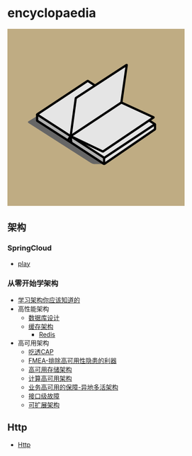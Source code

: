# encyclopaedia
![百科全书](./logo.gif)
## 架构
### SpringCloud
- [play](https://gitee.com/littlebaby1126/spring-cloud-bucket)
### 从零开始学架构
- [学习架构你应该知道的](./doc/Architecture/从0开始学架构/concept.md)
- 高性能架构
  - [数据库设计](./doc/Architecture/从0开始学架构/高性能架构-数据库设计.md)
  - [缓存架构](./doc/Architecture/从0开始学架构/高性能缓存架构.md)
    - [Redis](./doc/Architecture/从0开始学架构/Redis.md)
- 高可用架构
  - [吃透CAP](./doc/Architecture/从0开始学架构/高可用架构-CAP.md)
  - [FMEA-排除高可用性隐患的利器](./doc/Architecture/从0开始学架构/高可用-FMEA.md)
  - [高可用存储架构](./doc/Architecture/从0开始学架构/高可用存储架构.md)
  - [计算高可用架构](./doc/Architecture/从0开始学架构/计算高可用架构.md)
  - [业务高可用的保障-异地多活架构](./doc/Architecture/从0开始学架构/计算高可用架构.md)
  - [接口级故障](./doc/Architecture/从0开始学架构/接口级故障.md)
  - [可扩展架构](./doc/Architecture/从0开始学架构/可扩展架构.md)

## Http
- [Http](./doc/网络/http.md)  

